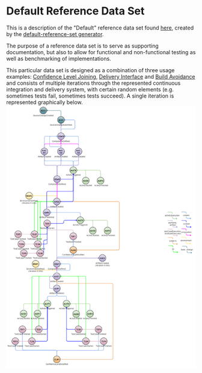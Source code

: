 # Default Reference Data Set
This is a description of the "Default" reference data set found [here](https://github.com/Ericsson/eiffel-examples/blob/master/reference-data-sets/default.json), created by the [default-reference-set generator](https://github.com/Ericsson/eiffel-examples/blob/master/generators/default-reference-data-set.py).

The purpose of a reference data set is to serve as supporting documentation, but also to allow for functional and non-functional testing as well as benchmarking of implementations.

This particular data set is designed as a combination of three usage examples: [Confidence Level Joining](../usage-examples/confidence-level-joining.md), [Delivery Interface](../usage-examples/delivery-interface.md) and [Build Avoidance](../usage-examples/build-avoidance.md) and consists of multiple iterations through the represented continuous integration and delivery system, with certain random elements (e.g. sometimes tests fail, sometimes tests succeed). A single iteration is represented graphically below.
![alt text](./default.png "Single iteration of the Default Reference Data Set")

